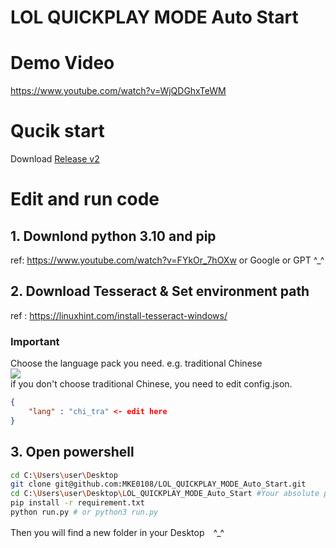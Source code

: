 # LOL QUICKPLAY MODE Auto Start
# Demo Video
https://www.youtube.com/watch?v=WjQDGhxTeWM



# Qucik start
Download [Release v2](https://github.com/MKE0108/LOL_QUICKPLAY_MODE_Auto_Start/releases/tag/v2.0)


# Edit and run code
## 1. Downlond python 3.10 and pip
ref: https://www.youtube.com/watch?v=FYkOr_7hOXw or Google or GPT ^_^

## 2. Download Tesseract & Set environment path  
ref : https://linuxhint.com/install-tesseract-windows/  
### Important
Choose the language pack you need. e.g. traditional Chinese  
![](https://github.com/MKE0108/LOL_NG_auto_Start/blob/main/readme/image1.jpg)  
if you don't choose traditional Chinese, you need to edit config.json.
```json
{
    "lang" : "chi_tra" <- edit here
}
```

## 3. Open powershell
```bash
cd C:\Users\user\Desktop
git clone git@github.com:MKE0108/LOL_QUICKPLAY_MODE_Auto_Start.git
cd C:\Users\user\Desktop\LOL_QUICKPLAY_MODE_Auto_Start #Your absolute path of this folder
pip install -r requirement.txt
python run.py # or python3 run.py
```
Then you will find a new folder in your Desktop　^_^
